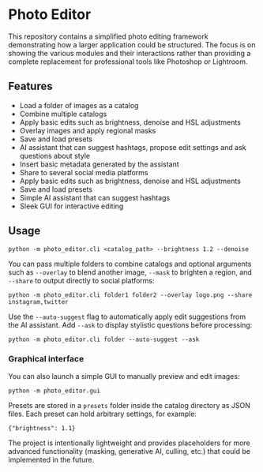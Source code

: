 # Photo Editor

This repository contains a simplified photo editing framework demonstrating how
a larger application could be structured. The focus is on showing the various
modules and their interactions rather than providing a complete replacement for
professional tools like Photoshop or Lightroom.

## Features

- Load a folder of images as a catalog
- Combine multiple catalogs
- Apply basic edits such as brightness, denoise and HSL adjustments
- Overlay images and apply regional masks
- Save and load presets
- AI assistant that can suggest hashtags, propose edit settings and ask
  questions about style
- Insert basic metadata generated by the assistant
- Share to several social media platforms
- Apply basic edits such as brightness, denoise and HSL adjustments
- Save and load presets
- Simple AI assistant that can suggest hashtags
- Sleek GUI for interactive editing

## Usage

```
python -m photo_editor.cli <catalog_path> --brightness 1.2 --denoise
```

You can pass multiple folders to combine catalogs and optional arguments such as
`--overlay` to blend another image, `--mask` to brighten a region, and
`--share` to output directly to social platforms:

```
python -m photo_editor.cli folder1 folder2 --overlay logo.png --share instagram,twitter
```

Use the `--auto-suggest` flag to automatically apply edit suggestions from the
AI assistant. Add `--ask` to display stylistic questions before processing:

```
python -m photo_editor.cli folder --auto-suggest --ask
```

### Graphical interface

You can also launch a simple GUI to manually preview and edit images:

```
python -m photo_editor.gui
```

Presets are stored in a `presets` folder inside the catalog directory as JSON
files. Each preset can hold arbitrary settings, for example:

```
{"brightness": 1.1}
```

The project is intentionally lightweight and provides placeholders for more
advanced functionality (masking, generative AI, culling, etc.) that could be
implemented in the future.
